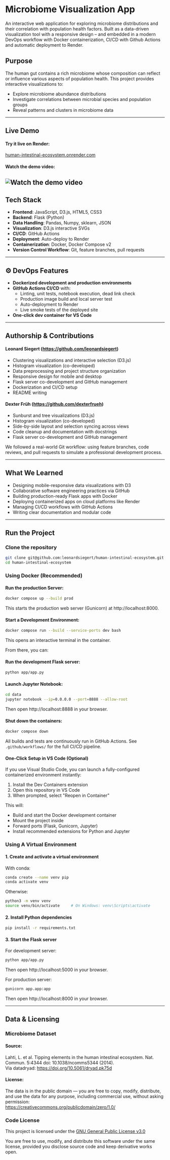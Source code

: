 # Microbiome Visualization App

An interactive web application for exploring microbiome distributions and their correlation with population health factors. Built as a data-driven visualization tool with a responsive design – and embedded in a modern DevOps workflow with Docker containerization, CI/CD with Github Actions and automatic deployment to Render.

## Purpose

The human gut contains a rich microbiome whose composition can reflect or influence various aspects of population health. This project provides interactive visualizations to:

- Explore microbiome abundance distributions
- Investigate correlations between microbial species and population groups
- Reveal patterns and clusters in microbiome data

---

## Live Demo 
#### Try it live on Render:
[human-intestinal-ecosystem.onrender.com](https://human-intestinal-ecosystem.onrender.com/landing_page)
 
#### Watch the demo video:
![Watch the demo video](demo.gif)
---

## Tech Stack

- **Frontend**: JavaScript, D3.js, HTML5, CSS3
- **Backend**: Flask (Python)
- **Data Handling**: Pandas, Numpy, sklearn, JSON
- **Visualization**: D3.js interactive SVGs
- **CI/CD**: GitHub Actions
- **Deployment**: Auto-deploy to Render
- **Containerization**: Docker, Docker Compose v2
- **Version Control Workflow**: Git, feature branches, pull requests

---

## ⚙️ DevOps Features

- **Dockerized development and production environments**
- **GitHub Actions CI/CD** with:
  - Linting, unit tests, notebook execution, dead link check
  - Production image build and local server test
  - Auto-deployment to Render
  - Live smoke tests of the deployed site
- **One-click dev container for VS Code**

---

## Authorship & Contributions

#### Leonard Siegert (https://github.com/leonardsiegert)
- Clustering visualizations and interactive selection (D3.js)
- Histogram visualization (co-developed)
- Data preprocessing and project structure organization
- Responsive design for mobile and desktop
- Flask server co-development and GitHub management
- Dockerization and CI/CD setup
- README writing

#### Dexter Früh (https://github.com/dexterfrueh)
- Sunburst and tree visualizations (D3.js)
- Histogram visualization (co-developed)
- Side-by-side layout and selection syncing across views
- Code cleanup and documentation with docstrings
- Flask server co-development and GitHub management

We followed a real-world Git workflow: using feature branches, code reviews, and pull requests to simulate a professional development process.

---

## What We Learned

- Designing mobile-responsive data visualizations with D3
- Collaborative software engineering practices via GitHub
- Building production-ready Flask apps with Docker
- Deploying containerized apps on cloud platforms like Render
- Managing CI/CD workflows with GitHub Actions
- Writing clear documentation and modular code

---

## Run the Project

### Clone the repository

```bash
git clone git@github.com:leonardsiegert/human-intestinal-ecosystem.git
cd human-intestinal-ecosystem
```

### Using Docker (Recommended)

#### Run the production Server:
```bash
docker compose up --build prod
```
This starts the production web server (Gunicorn) at http://localhost:8000.

#### Start a Development Environment:
```bash
docker compose run --build --service-ports dev bash
```
This opens an interactive terminal in the container.

From there, you can:

#### Run the development Flask server:
```bash
python app/app.py
```
#### Launch Jupyter Notebook:
```bash
cd data
jupyter notebook --ip=0.0.0.0 --port=8888 --allow-root
``` 
Then open http://localhost:8888 in your browser.

#### Shut down the containers:
```bash
docker compose down
```

All builds and tests are continuously run in GitHub Actions. See `.github/workflows/` for the full CI/CD pipeline.

#### One-Click Setup in VS Code (Optional)

If you use Visual Studio Code, you can launch a fully-configured containerized environment instantly:
1. Install the Dev Containers extension
2. Open this repository in VS Code
3. When prompted, select "Reopen in Container"

This will:
- Build and start the Docker development container
- Mount the project inside
- Forward ports (Flask, Gunicorn, Jupyter)
- Install recommended extensions for Python and Jupyter

### Using A Virtual Environment

#### 1. Create and activate a virtual environment
With conda:

```bash
conda create --name venv pip
conda activate venv
```
Otherwise:
```bash
python3 -m venv venv
source venv/bin/activate     # On Windows: venv\Scripts\activate
```

#### 2. Install Python dependencies

```bash
pip install -r requirements.txt
```

#### 3. Start the Flask server

For development server:

```bash
python app/app.py
```

Then open http://localhost:5000 in your browser.

For production server:

```bash
gunicorn app.app:app
```
Then open http://localhost:8000 in your browser.

---
## Data & Licensing
### Microbiome Dataset

#### Source:
Lahti, L. et al. Tipping elements in the human intestinal ecosystem. Nat. Commun. 5:4344 doi: 10.1038/ncomms5344 (2014).\
Via datadryad: https://doi.org/10.5061/dryad.pk75d

#### License:
The data is in the public domain — you are free to copy, modify, distribute, and use the data for any purpose, including commercial use, without asking permission: \
https://creativecommons.org/publicdomain/zero/1.0/

### Code License

This project is licensed under the [GNU General Public License v3.0](./LICENSE)

You are free to use, modify, and distribute this software under the same license, provided you disclose source code and keep derivative works open.
